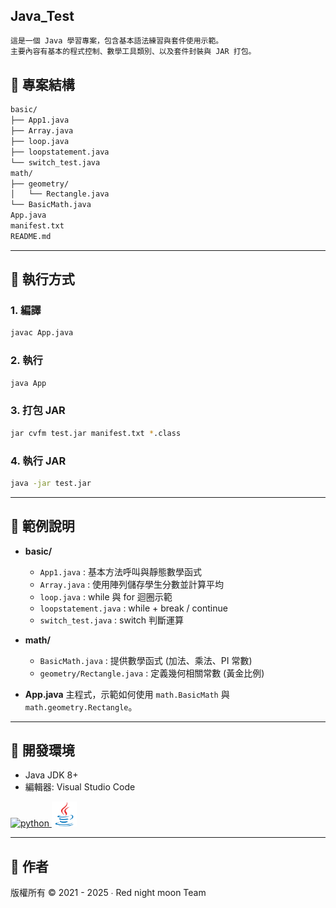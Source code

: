 ## Java_Test

```markdown
這是一個 Java 學習專案，包含基本語法練習與套件使用示範。  
主要內容有基本的程式控制、數學工具類別、以及套件封裝與 JAR 打包。
```

## 📂 專案結構

```markdown
basic/
├── App1.java
├── Array.java
├── loop.java
├── loopstatement.java
└── switch_test.java
math/
├── geometry/
│   └── Rectangle.java
└── BasicMath.java
App.java
manifest.txt
README.md
```

---

## 🚀 執行方式

### 1. 編譯
```sh
javac App.java
````

### 2. 執行

```sh
java App
```

### 3. 打包 JAR

```sh
jar cvfm test.jar manifest.txt *.class
```

### 4. 執行 JAR

```sh
java -jar test.jar
```

---

## 📘 範例說明

* **basic/**

  * `App1.java` : 基本方法呼叫與靜態數學函式
  * `Array.java` : 使用陣列儲存學生分數並計算平均
  * `loop.java` : while 與 for 迴圈示範
  * `loopstatement.java` : while + break / continue
  * `switch_test.java` : switch 判斷運算

* **math/**

  * `BasicMath.java` : 提供數學函式 (加法、乘法、PI 常數)
  * `geometry/Rectangle.java` : 定義幾何相關常數 (黃金比例)

* **App.java**
  主程式，示範如何使用 `math.BasicMath` 與 `math.geometry.Rectangle`。

---

## 🔧 開發環境

* Java JDK 8+
* 編輯器: Visual Studio Code
<a href="https://code.visualstudio.com/" target="_blank">
<img src="https://upload.wikimedia.org/wikipedia/commons/9/9a/Visual_Studio_Code_1.35_icon.svg" alt="python" width="40" height="40"/>
</a>
<a href="https://www.oracle.com/java/technologies/downloads/" target="_blank">
<img src="https://raw.githubusercontent.com/devicons/devicon/master/icons/java/java-original.svg" alt="python" width="40" height="40"/>
</a>

---

## 📌 作者


版權所有 © 2021 - 2025 ∙ Red night moon Team

